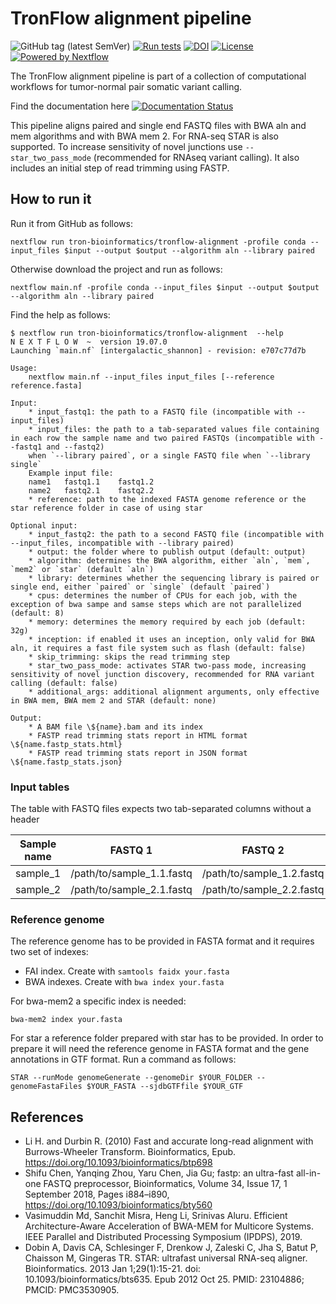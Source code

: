 # TronFlow alignment pipeline

![GitHub tag (latest SemVer)](https://img.shields.io/github/v/release/tron-bioinformatics/tronflow-bwa?sort=semver)
[![Run tests](https://github.com/TRON-Bioinformatics/tronflow-bwa/actions/workflows/automated_tests.yml/badge.svg?branch=master)](https://github.com/TRON-Bioinformatics/tronflow-bwa/actions/workflows/automated_tests.yml)
[![DOI](https://zenodo.org/badge/327943420.svg)](https://zenodo.org/badge/latestdoi/327943420)
[![License](https://img.shields.io/badge/license-MIT-green)](https://opensource.org/licenses/MIT)
[![Powered by Nextflow](https://img.shields.io/badge/powered%20by-Nextflow-orange.svg?style=flat&colorA=E1523D&colorB=007D8A)](https://www.nextflow.io/)

The TronFlow alignment pipeline is part of a collection of computational workflows for tumor-normal pair 
somatic variant calling.

Find the documentation here [![Documentation Status](https://readthedocs.org/projects/tronflow-docs/badge/?version=latest)](https://tronflow-docs.readthedocs.io/en/latest/?badge=latest)

This pipeline aligns paired and single end FASTQ files with BWA aln and mem algorithms and with BWA mem 2.
For RNA-seq STAR is also supported. To increase sensitivity of novel junctions use `--star_two_pass_mode` (recommended for RNAseq variant calling).
It also includes an initial step of read trimming using FASTP.


## How to run it

Run it from GitHub as follows:
```
nextflow run tron-bioinformatics/tronflow-alignment -profile conda --input_files $input --output $output --algorithm aln --library paired
```

Otherwise download the project and run as follows:
```
nextflow main.nf -profile conda --input_files $input --output $output --algorithm aln --library paired
```

Find the help as follows:
```
$ nextflow run tron-bioinformatics/tronflow-alignment  --help
N E X T F L O W  ~  version 19.07.0
Launching `main.nf` [intergalactic_shannon] - revision: e707c77d7b

Usage:
    nextflow main.nf --input_files input_files [--reference reference.fasta]

Input:
    * input_fastq1: the path to a FASTQ file (incompatible with --input_files)
    * input_files: the path to a tab-separated values file containing in each row the sample name and two paired FASTQs (incompatible with --fastq1 and --fastq2)
    when `--library paired`, or a single FASTQ file when `--library single`
    Example input file:
    name1	fastq1.1	fastq1.2
    name2	fastq2.1	fastq2.2
    * reference: path to the indexed FASTA genome reference or the star reference folder in case of using star

Optional input:
    * input_fastq2: the path to a second FASTQ file (incompatible with --input_files, incompatible with --library paired)
    * output: the folder where to publish output (default: output)
    * algorithm: determines the BWA algorithm, either `aln`, `mem`, `mem2` or `star` (default `aln`)
    * library: determines whether the sequencing library is paired or single end, either `paired` or `single` (default `paired`)
    * cpus: determines the number of CPUs for each job, with the exception of bwa sampe and samse steps which are not parallelized (default: 8)
    * memory: determines the memory required by each job (default: 32g)
    * inception: if enabled it uses an inception, only valid for BWA aln, it requires a fast file system such as flash (default: false)
    * skip_trimming: skips the read trimming step
    * star_two_pass_mode: activates STAR two-pass mode, increasing sensitivity of novel junction discovery, recommended for RNA variant calling (default: false)
    * additional_args: additional alignment arguments, only effective in BWA mem, BWA mem 2 and STAR (default: none) 

Output:
    * A BAM file \${name}.bam and its index
    * FASTP read trimming stats report in HTML format \${name.fastp_stats.html}
    * FASTP read trimming stats report in JSON format \${name.fastp_stats.json}
```

### Input tables

The table with FASTQ files expects two tab-separated columns without a header

| Sample name          | FASTQ 1                      | FASTQ 2                  |
|----------------------|---------------------------------|------------------------------|
| sample_1             | /path/to/sample_1.1.fastq      |    /path/to/sample_1.2.fastq   |
| sample_2             | /path/to/sample_2.1.fastq      |    /path/to/sample_2.2.fastq   |


### Reference genome

The reference genome has to be provided in FASTA format and it requires two set of indexes:
* FAI index. Create with `samtools faidx your.fasta`
* BWA indexes. Create with `bwa index your.fasta`

For bwa-mem2 a specific index is needed:
```
bwa-mem2 index your.fasta
```

For star a reference folder prepared with star has to be provided. In order to prepare it will need the reference
genome in FASTA format and the gene annotations in GTF format. Run a command as follows:
```
STAR --runMode genomeGenerate --genomeDir $YOUR_FOLDER --genomeFastaFiles $YOUR_FASTA --sjdbGTFfile $YOUR_GTF
```

## References

* Li H. and Durbin R. (2010) Fast and accurate long-read alignment with Burrows-Wheeler Transform. Bioinformatics, Epub. https://doi.org/10.1093/bioinformatics/btp698 
* Shifu Chen, Yanqing Zhou, Yaru Chen, Jia Gu; fastp: an ultra-fast all-in-one FASTQ preprocessor, Bioinformatics, Volume 34, Issue 17, 1 September 2018, Pages i884–i890, https://doi.org/10.1093/bioinformatics/bty560
* Vasimuddin Md, Sanchit Misra, Heng Li, Srinivas Aluru. Efficient Architecture-Aware Acceleration of BWA-MEM for Multicore Systems. IEEE Parallel and Distributed Processing Symposium (IPDPS), 2019.
* Dobin A, Davis CA, Schlesinger F, Drenkow J, Zaleski C, Jha S, Batut P, Chaisson M, Gingeras TR. STAR: ultrafast universal RNA-seq aligner. Bioinformatics. 2013 Jan 1;29(1):15-21. doi: 10.1093/bioinformatics/bts635. Epub 2012 Oct 25. PMID: 23104886; PMCID: PMC3530905.

